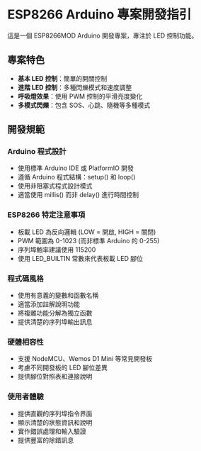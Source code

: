 <!-- Use this file to provide workspace-specific custom instructions to Copilot. For more details, visit https://code.visualstudio.com/docs/copilot/copilot-customization#_use-a-githubcopilotinstructionsmd-file -->

# ESP8266 Arduino 專案開發指引

這是一個 ESP8266MOD Arduino 開發專案，專注於 LED 控制功能。

## 專案特色

- **基本 LED 控制**：簡單的開關控制
- **進階 LED 控制**：多種閃爍模式和速度調整
- **呼吸燈效果**：使用 PWM 控制的平滑亮度變化
- **多模式閃爍**：包含 SOS、心跳、隨機等多種模式

## 開發規範

### Arduino 程式設計
- 使用標準 Arduino IDE 或 PlatformIO 開發
- 遵循 Arduino 程式結構：setup() 和 loop()
- 使用非阻塞式程式設計模式
- 適當使用 millis() 而非 delay() 進行時間控制

### ESP8266 特定注意事項
- 板載 LED 為反向邏輯 (LOW = 開啟, HIGH = 關閉)
- PWM 範圍為 0-1023 (而非標準 Arduino 的 0-255)
- 序列埠鮑率建議使用 115200
- 使用 LED_BUILTIN 常數來代表板載 LED 腳位

### 程式碼風格
- 使用有意義的變數和函數名稱
- 適當添加註解說明功能
- 將複雜功能分解為獨立函數
- 提供清楚的序列埠輸出訊息

### 硬體相容性
- 支援 NodeMCU、Wemos D1 Mini 等常見開發板
- 考慮不同開發板的 LED 腳位差異
- 提供腳位對照表和連接說明

### 使用者體驗
- 提供直觀的序列埠指令界面
- 顯示清楚的狀態資訊和說明
- 實作錯誤處理和輸入驗證
- 提供豐富的除錯訊息
